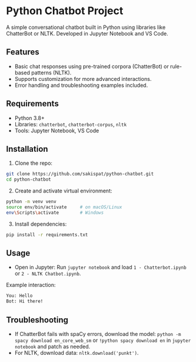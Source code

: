 # Python Chatbot Project

A simple conversational chatbot built in Python using libraries like ChatterBot or NLTK. Developed in Jupyter Notebook and VS Code.

## Features
- Basic chat responses using pre-trained corpora (ChatterBot) or rule-based patterns (NLTK).
- Supports customization for more advanced interactions.
- Error handling and troubleshooting examples included.

## Requirements
- Python 3.8+
- Libraries: `chatterbot`, `chatterbot-corpus`, `nltk`
- Tools: Jupyter Notebook, VS Code

## Installation
1. Clone the repo:
```bash
git clone https://github.com/sakispat/python-chatbot.git
cd python-chatbot
```

2. Create and activate virtual environment:
```bash
python -m venv venv
source env/bin/activate     # on macOS/Linux
env\Scripts\activate        # Windows
```

3. Install dependencies:
```bash
pip install -r requirements.txt
```

## Usage
- Open in Jupyter: Run `jupyter notebook` and load `1 - Chatterbot.ipynb` or `2 - NLTK Chatbot.ipynb`.

Example interaction:
```txt
You: Hello
Bot: Hi there!
```

## Troubleshooting
- If ChatterBot fails with spaCy errors, download the model: `python -m spacy download en_core_web_sm` or `!python spacy download en` in `jupyter notebook` and patch as needed.
- For NLTK, download data: `nltk.download('punkt')`.
